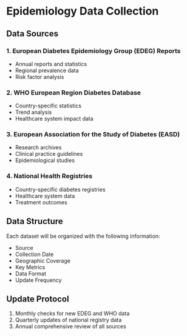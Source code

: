 # Epidemiology Data Collection

## Data Sources

### 1. European Diabetes Epidemiology Group (EDEG) Reports
- Annual reports and statistics
- Regional prevalence data
- Risk factor analysis

### 2. WHO European Region Diabetes Database
- Country-specific statistics
- Trend analysis
- Healthcare system impact data

### 3. European Association for the Study of Diabetes (EASD)
- Research archives
- Clinical practice guidelines
- Epidemiological studies

### 4. National Health Registries
- Country-specific diabetes registries
- Healthcare system data
- Treatment outcomes

## Data Structure
Each dataset will be organized with the following information:
- Source
- Collection Date
- Geographic Coverage
- Key Metrics
- Data Format
- Update Frequency

## Update Protocol
1. Monthly checks for new EDEG and WHO data
2. Quarterly updates of national registry data
3. Annual comprehensive review of all sources